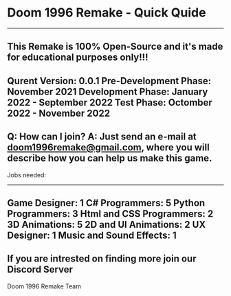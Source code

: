 # Doom 1996 Remake - Quick Quide
--------------------------------
This Remake is 100% Open-Source and it's made for educational purposes **only**!!!
--------------------------------
Qurent Version: 0.0.1
Pre-Development Phase: November 2021
Development Phase: January 2022 - September 2022
Test Phase: Octomber 2022 - November 2022
--------------------------------
Q: How can I join?
A: Just send an e-mail at doom1996remake@gmail.com, where you will describe how you can help us make this game.
--------------------------------
Jobs needed:
- - - - - - - - - - - - - -
Game Designer: 1
C# Programmers: 5
Python Programmers: 3
Html and CSS Programmers: 2
3D Animations: 5
2D and UI Animations: 2
UX Designer: 1
Music and Sound Effects: 1
--------------------------------
If you are intrested on finding more join our Discord Server
--------------------------------
Doom 1996 Remake Team
